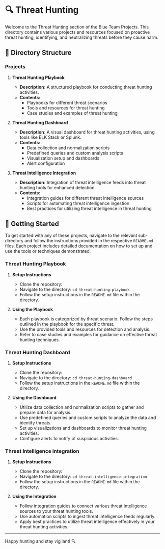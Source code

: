 # 🔍 Threat Hunting

Welcome to the Threat Hunting section of the Blue Team Projects. This directory contains various projects and resources focused on proactive threat hunting, identifying, and neutralizing threats before they cause harm.

## 📁 Directory Structure

### Projects

1. **Threat Hunting Playbook**
   - **Description:** A structured playbook for conducting threat hunting activities.
   - **Contents:**
     - Playbooks for different threat scenarios
     - Tools and resources for threat hunting
     - Case studies and examples of threat hunting

2. **Threat Hunting Dashboard**
   - **Description:** A visual dashboard for threat hunting activities, using tools like ELK Stack or Splunk.
   - **Contents:**
     - Data collection and normalization scripts
     - Predefined queries and custom analysis scripts
     - Visualization setup and dashboards
     - Alert configuration

3. **Threat Intelligence Integration**
   - **Description:** Integration of threat intelligence feeds into threat hunting tools for enhanced detection.
   - **Contents:**
     - Integration guides for different threat intelligence sources
     - Scripts for automating threat intelligence ingestion
     - Best practices for utilizing threat intelligence in threat hunting

## 🚀 Getting Started

To get started with any of these projects, navigate to the relevant sub-directory and follow the instructions provided in the respective `README.md` files. Each project includes detailed documentation on how to set up and use the tools or techniques demonstrated.

### Threat Hunting Playbook

1. **Setup Instructions**
   - Clone the repository:
   - Navigate to the directory: `cd threat-hunting-playbook`
   - Follow the setup instructions in the `README.md` file within the directory.

2. **Using the Playbook**
   - Each playbook is categorized by threat scenario. Follow the steps outlined in the playbook for the specific threat.
   - Use the provided tools and resources for detection and analysis.
   - Refer to case studies and examples for guidance on effective threat hunting techniques.

### Threat Hunting Dashboard

1. **Setup Instructions**
   - Clone the repository:
   - Navigate to the directory: `cd threat-hunting-dashboard`
   - Follow the setup instructions in the `README.md` file within the directory.

2. **Using the Dashboard**
   - Utilize data collection and normalization scripts to gather and prepare data for analysis.
   - Use predefined queries and custom scripts to analyze the data and identify threats.
   - Set up visualizations and dashboards to monitor threat hunting activities.
   - Configure alerts to notify of suspicious activities.

### Threat Intelligence Integration

1. **Setup Instructions**
   - Clone the repository:
   - Navigate to the directory: `cd threat-intelligence-integration`
   - Follow the setup instructions in the `README.md` file within the directory.

2. **Using the Integration**
   - Follow integration guides to connect various threat intelligence sources to your threat hunting tools.
   - Use automation scripts to ingest threat intelligence feeds regularly.
   - Apply best practices to utilize threat intelligence effectively in your threat hunting activities.

---

Happy hunting and stay vigilant! 🔍
